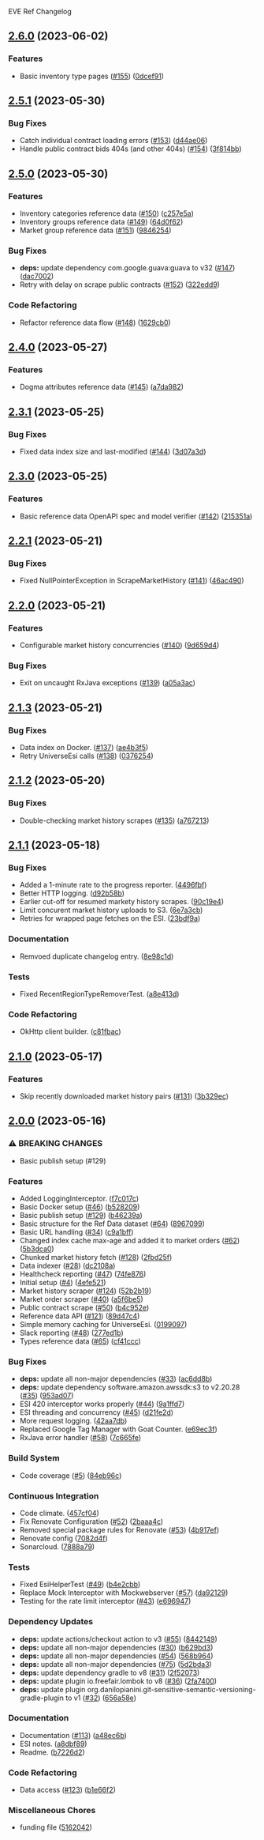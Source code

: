 EVE Ref Changelog

## [2.6.0](https://github.com/autonomouslogic/eve-ref/compare/2.5.1...2.6.0) (2023-06-02)


### Features

* Basic inventory type pages ([#155](https://github.com/autonomouslogic/eve-ref/issues/155)) ([0dcef91](https://github.com/autonomouslogic/eve-ref/commit/0dcef91b04f1c6904d163caf605619b44bfa9948))

## [2.5.1](https://github.com/autonomouslogic/eve-ref/compare/2.5.0...2.5.1) (2023-05-30)


### Bug Fixes

* Catch individual contract loading errors ([#153](https://github.com/autonomouslogic/eve-ref/issues/153)) ([d44ae06](https://github.com/autonomouslogic/eve-ref/commit/d44ae061d46b352eb503c65d274f7507f25f5f4d))
* Handle public contract bids 404s (and other 404s) ([#154](https://github.com/autonomouslogic/eve-ref/issues/154)) ([3f814bb](https://github.com/autonomouslogic/eve-ref/commit/3f814bbe674b95c4f2a61644cbdf8f05c080e1c9))

## [2.5.0](https://github.com/autonomouslogic/eve-ref/compare/2.4.0...2.5.0) (2023-05-30)


### Features

* Inventory categories reference data ([#150](https://github.com/autonomouslogic/eve-ref/issues/150)) ([c257e5a](https://github.com/autonomouslogic/eve-ref/commit/c257e5a522cbdfcbc653ff8bb151e37a7f5dd897))
* Inventory groups reference data ([#149](https://github.com/autonomouslogic/eve-ref/issues/149)) ([64d0f62](https://github.com/autonomouslogic/eve-ref/commit/64d0f629031c0583e2080849f2c01050673d1437))
* Market group reference data ([#151](https://github.com/autonomouslogic/eve-ref/issues/151)) ([9846254](https://github.com/autonomouslogic/eve-ref/commit/9846254440c1f89efbe20d56a614d7b20de61965))


### Bug Fixes

* **deps:** update dependency com.google.guava:guava to v32 ([#147](https://github.com/autonomouslogic/eve-ref/issues/147)) ([dac7002](https://github.com/autonomouslogic/eve-ref/commit/dac7002b0a5abbe50bd9e9d5e7a32b55b91e820d))
* Retry with delay on scrape public contracts ([#152](https://github.com/autonomouslogic/eve-ref/issues/152)) ([322edd9](https://github.com/autonomouslogic/eve-ref/commit/322edd96bfa7c6badae49140e619addc2d8968fc))


### Code Refactoring

* Refactor reference data flow ([#148](https://github.com/autonomouslogic/eve-ref/issues/148)) ([1629cb0](https://github.com/autonomouslogic/eve-ref/commit/1629cb0ed4e662f194902981793abd6df6cb386d))

## [2.4.0](https://github.com/autonomouslogic/eve-ref/compare/2.3.1...2.4.0) (2023-05-27)


### Features

* Dogma attributes reference data ([#145](https://github.com/autonomouslogic/eve-ref/issues/145)) ([a7da982](https://github.com/autonomouslogic/eve-ref/commit/a7da9822aab5c76190ef6f97a2a59402ec652bab))

## [2.3.1](https://github.com/autonomouslogic/eve-ref/compare/2.3.0...2.3.1) (2023-05-25)


### Bug Fixes

* Fixed data index size and last-modified ([#144](https://github.com/autonomouslogic/eve-ref/issues/144)) ([3d07a3d](https://github.com/autonomouslogic/eve-ref/commit/3d07a3da3254ffb9a8acb021ca6746dc9eaf6390))

## [2.3.0](https://github.com/autonomouslogic/eve-ref/compare/2.2.1...2.3.0) (2023-05-25)


### Features

* Basic reference data OpenAPI spec and model verifier ([#142](https://github.com/autonomouslogic/eve-ref/issues/142)) ([215351a](https://github.com/autonomouslogic/eve-ref/commit/215351a0f23b3c4453068752719c6a4519849dff))

## [2.2.1](https://github.com/autonomouslogic/eve-ref/compare/2.2.0...2.2.1) (2023-05-21)


### Bug Fixes

* Fixed NullPointerException in ScrapeMarketHistory ([#141](https://github.com/autonomouslogic/eve-ref/issues/141)) ([46ac490](https://github.com/autonomouslogic/eve-ref/commit/46ac49036159f3be4a8c533181e1d376e0159e32))

## [2.2.0](https://github.com/autonomouslogic/eve-ref/compare/2.1.3...2.2.0) (2023-05-21)


### Features

* Configurable market history concurrencies ([#140](https://github.com/autonomouslogic/eve-ref/issues/140)) ([9d659d4](https://github.com/autonomouslogic/eve-ref/commit/9d659d4d325f9c86889a20337ca7ae4eee0f3c48))


### Bug Fixes

* Exit on uncaught RxJava exceptions ([#139](https://github.com/autonomouslogic/eve-ref/issues/139)) ([a05a3ac](https://github.com/autonomouslogic/eve-ref/commit/a05a3ac17b47f59d616d755f2adc39e9f3c6db14))

## [2.1.3](https://github.com/autonomouslogic/eve-ref/compare/2.1.2...2.1.3) (2023-05-21)


### Bug Fixes

* Data index on Docker. ([#137](https://github.com/autonomouslogic/eve-ref/issues/137)) ([ae4b3f5](https://github.com/autonomouslogic/eve-ref/commit/ae4b3f512380a96306c0660fef8fff1418a3fcb6))
* Retry UniverseEsi calls ([#138](https://github.com/autonomouslogic/eve-ref/issues/138)) ([0376254](https://github.com/autonomouslogic/eve-ref/commit/03762547cbf3738bb1b207f402698303799cbf43))

## [2.1.2](https://github.com/autonomouslogic/eve-ref/compare/2.1.1...2.1.2) (2023-05-20)


### Bug Fixes

* Double-checking market history scrapes ([#135](https://github.com/autonomouslogic/eve-ref/issues/135)) ([a767213](https://github.com/autonomouslogic/eve-ref/commit/a7672139a8ba40d6db19b02975643bab00cab506))

## [2.1.1](https://github.com/autonomouslogic/eve-ref/compare/2.1.0...2.1.1) (2023-05-18)


### Bug Fixes

* Added a 1-minute rate to the progress reporter. ([4496fbf](https://github.com/autonomouslogic/eve-ref/commit/4496fbfc240e41262f8f44dfc1941953cfe3c14f))
* Better HTTP logging. ([d92b58b](https://github.com/autonomouslogic/eve-ref/commit/d92b58bcc041f9955803b18ad0c30c014c22125f))
* Earlier cut-off for resumed markety history scrapes. ([90c19e4](https://github.com/autonomouslogic/eve-ref/commit/90c19e40c749bd92fc334097b1de123ed10a1b1e))
* Limit concurent market history uploads to S3. ([6e7a3cb](https://github.com/autonomouslogic/eve-ref/commit/6e7a3cb02471527b5ebcc494c4140d1fb2b06096))
* Retries for wrapped page fetches on the ESI. ([23bdf9a](https://github.com/autonomouslogic/eve-ref/commit/23bdf9a16a72a2ca6281fad5058c86262da67c0a))


### Documentation

* Remvoed duplicate changelog entry. ([8e98c1d](https://github.com/autonomouslogic/eve-ref/commit/8e98c1dd6690fc2dc4c1b742dc2a183f316afda4))


### Tests

* Fixed RecentRegionTypeRemoverTest. ([a8e413d](https://github.com/autonomouslogic/eve-ref/commit/a8e413d4e7022df84be99e13294f2d8b6b4878f8))


### Code Refactoring

* OkHttp client builder. ([c81fbac](https://github.com/autonomouslogic/eve-ref/commit/c81fbacfb6c6b35eea08417cfa5f137d4e94a132))

## [2.1.0](https://github.com/autonomouslogic/eve-ref/compare/2.0.0...2.1.0) (2023-05-17)


### Features

* Skip recently downloaded market history pairs ([#131](https://github.com/autonomouslogic/eve-ref/issues/131)) ([3b329ec](https://github.com/autonomouslogic/eve-ref/commit/3b329ecefd2077efa8a7259ff00975ed2f29e149))

## [2.0.0](https://github.com/autonomouslogic/eve-ref/compare/1.0.0...2.0.0) (2023-05-16)


### ⚠ BREAKING CHANGES

* Basic publish setup (#129)

### Features

* Added LoggingInterceptor. ([f7c017c](https://github.com/autonomouslogic/eve-ref/commit/f7c017cc623ef377bf6a83259ad964c72e0d38e6))
* Basic Docker setup ([#46](https://github.com/autonomouslogic/eve-ref/issues/46)) ([b528209](https://github.com/autonomouslogic/eve-ref/commit/b528209e982e2282c1ced399d3ced7bc16239ae6))
* Basic publish setup ([#129](https://github.com/autonomouslogic/eve-ref/issues/129)) ([b46239a](https://github.com/autonomouslogic/eve-ref/commit/b46239ac35a06968774fe5fca03dab12a90ac93c))
* Basic structure for the Ref Data dataset ([#64](https://github.com/autonomouslogic/eve-ref/issues/64)) ([8967099](https://github.com/autonomouslogic/eve-ref/commit/8967099e5fde957f9e4f4b5e068d2ba94823c01d))
* Basic URL handling ([#34](https://github.com/autonomouslogic/eve-ref/issues/34)) ([c9a1bff](https://github.com/autonomouslogic/eve-ref/commit/c9a1bffe68e92c7329212420e8624d7cdfa7c94a))
* Changed index cache max-age and added it to market orders ([#62](https://github.com/autonomouslogic/eve-ref/issues/62)) ([5b3dca0](https://github.com/autonomouslogic/eve-ref/commit/5b3dca0de7473408facb964b72c99119dfa7838a))
* Chunked market history fetch ([#128](https://github.com/autonomouslogic/eve-ref/issues/128)) ([2fbd25f](https://github.com/autonomouslogic/eve-ref/commit/2fbd25fb5170022afd2408c27c1452aaafcc5e5d))
* Data indexer ([#28](https://github.com/autonomouslogic/eve-ref/issues/28)) ([dc2108a](https://github.com/autonomouslogic/eve-ref/commit/dc2108a0fa069153bbffb9ed383aba8061ea535d))
* Healthcheck reporting ([#47](https://github.com/autonomouslogic/eve-ref/issues/47)) ([74fe876](https://github.com/autonomouslogic/eve-ref/commit/74fe876cd2824a234a661388537113272c46004a))
* Initial setup ([#4](https://github.com/autonomouslogic/eve-ref/issues/4)) ([4efe521](https://github.com/autonomouslogic/eve-ref/commit/4efe521825f2b987dbc0fd19e1f5b1cb4d6d5a8c))
* Market history scraper ([#124](https://github.com/autonomouslogic/eve-ref/issues/124)) ([52b2b19](https://github.com/autonomouslogic/eve-ref/commit/52b2b19a88b20093a39a08cded1aad93befd4909))
* Market order scraper ([#40](https://github.com/autonomouslogic/eve-ref/issues/40)) ([a5f6be5](https://github.com/autonomouslogic/eve-ref/commit/a5f6be57e6c4a7563876a1f910d3ce788ecb793a))
* Public contract scrape ([#50](https://github.com/autonomouslogic/eve-ref/issues/50)) ([b4c952e](https://github.com/autonomouslogic/eve-ref/commit/b4c952e79c5f664e0f2285876f0a27b00bb1e63f))
* Reference data API ([#121](https://github.com/autonomouslogic/eve-ref/issues/121)) ([89d47c4](https://github.com/autonomouslogic/eve-ref/commit/89d47c425d5da245bef8c91ed98b61a38a473d87))
* Simple memory caching for UniverseEsi. ([0199097](https://github.com/autonomouslogic/eve-ref/commit/019909733100fe061714b8247aed00642743e10d))
* Slack reporting ([#48](https://github.com/autonomouslogic/eve-ref/issues/48)) ([277ed1b](https://github.com/autonomouslogic/eve-ref/commit/277ed1b36c1e56db6ece0c8230804c4517ab3044))
* Types reference data ([#65](https://github.com/autonomouslogic/eve-ref/issues/65)) ([cf41ccc](https://github.com/autonomouslogic/eve-ref/commit/cf41ccc75b8df8febd1c72df8ea74ba277cfefb4))


### Bug Fixes

* **deps:** update all non-major dependencies ([#33](https://github.com/autonomouslogic/eve-ref/issues/33)) ([ac6dd8b](https://github.com/autonomouslogic/eve-ref/commit/ac6dd8b74cf96c9577c468d44b4127821d17cebb))
* **deps:** update dependency software.amazon.awssdk:s3 to v2.20.28 ([#35](https://github.com/autonomouslogic/eve-ref/issues/35)) ([953ad07](https://github.com/autonomouslogic/eve-ref/commit/953ad071289b24b9aea466ad4e2098263d439e87))
* ESI 420 interceptor works properly ([#44](https://github.com/autonomouslogic/eve-ref/issues/44)) ([9a1ffd7](https://github.com/autonomouslogic/eve-ref/commit/9a1ffd7fdecdaf929c4d605bbd6dce7bac6004ee))
* ESI threading and concurrency ([#45](https://github.com/autonomouslogic/eve-ref/issues/45)) ([d21fe2d](https://github.com/autonomouslogic/eve-ref/commit/d21fe2ddabd156b13b92a80c6c6e6a6ca2bee3cd))
* More request logging. ([42aa7db](https://github.com/autonomouslogic/eve-ref/commit/42aa7db865fa367311050a8602394390bb23966a))
* Replaced Google Tag Manager with Goat Counter. ([e69ec3f](https://github.com/autonomouslogic/eve-ref/commit/e69ec3fbae2ca5bf144bb7998030bcb21baac2f7))
* RxJava error handler ([#58](https://github.com/autonomouslogic/eve-ref/issues/58)) ([7c665fe](https://github.com/autonomouslogic/eve-ref/commit/7c665fe8dc0a62945847b87cc5952d86ebccd2eb))


### Build System

* Code coverage ([#5](https://github.com/autonomouslogic/eve-ref/issues/5)) ([84eb96c](https://github.com/autonomouslogic/eve-ref/commit/84eb96c4ab4398cff40ff747ebe16c702e60b905))


### Continuous Integration

* Code climate. ([457cf04](https://github.com/autonomouslogic/eve-ref/commit/457cf041e9e41dd0f0587b6214d41ac9f67ac9f6))
* Fix Renovate Configuration ([#52](https://github.com/autonomouslogic/eve-ref/issues/52)) ([2baaa4c](https://github.com/autonomouslogic/eve-ref/commit/2baaa4ccd67e2af9dbc8228e3fd06023dc761ddc))
* Removed special package rules for Renovate ([#53](https://github.com/autonomouslogic/eve-ref/issues/53)) ([4b917ef](https://github.com/autonomouslogic/eve-ref/commit/4b917ef0140d7d745798b1221675ec63032885e3))
* Renovate config ([7082d4f](https://github.com/autonomouslogic/eve-ref/commit/7082d4f0c8191d7a55300d7c368bd0200f7e35ac))
* Sonarcloud. ([7888a79](https://github.com/autonomouslogic/eve-ref/commit/7888a79c4d7afe3e95cd93cf6b37ddf04fae56b1))


### Tests

* Fixed EsiHelperTest ([#49](https://github.com/autonomouslogic/eve-ref/issues/49)) ([b4e2cbb](https://github.com/autonomouslogic/eve-ref/commit/b4e2cbbbf4cf46039284f647daf7f05dde108001))
* Replace Mock Interceptor with Mockwebserver ([#57](https://github.com/autonomouslogic/eve-ref/issues/57)) ([da92129](https://github.com/autonomouslogic/eve-ref/commit/da92129ee4e768207e858c9bb667a8e02b970181))
* Testing for the rate limit interceptor ([#43](https://github.com/autonomouslogic/eve-ref/issues/43)) ([e696947](https://github.com/autonomouslogic/eve-ref/commit/e696947dfdeb02c0fcbe9dcb2add1147172ef53e))


### Dependency Updates

* **deps:** update actions/checkout action to v3 ([#55](https://github.com/autonomouslogic/eve-ref/issues/55)) ([8442149](https://github.com/autonomouslogic/eve-ref/commit/84421499c73356693d30ddc614ab19bf9bd2d3b0))
* **deps:** update all non-major dependencies ([#30](https://github.com/autonomouslogic/eve-ref/issues/30)) ([b629bd3](https://github.com/autonomouslogic/eve-ref/commit/b629bd30911a329c00b3a7788513c124e9915168))
* **deps:** update all non-major dependencies ([#54](https://github.com/autonomouslogic/eve-ref/issues/54)) ([568b964](https://github.com/autonomouslogic/eve-ref/commit/568b964f4b6ee377bd9101ded0f177d4e9192d4f))
* **deps:** update all non-major dependencies ([#75](https://github.com/autonomouslogic/eve-ref/issues/75)) ([5d2bda3](https://github.com/autonomouslogic/eve-ref/commit/5d2bda39a54558d458ff5252f0d98c78ebd7d08c))
* **deps:** update dependency gradle to v8 ([#31](https://github.com/autonomouslogic/eve-ref/issues/31)) ([2f52073](https://github.com/autonomouslogic/eve-ref/commit/2f5207314ba53368ff1e3ea3b0e6330a6f504dea))
* **deps:** update plugin io.freefair.lombok to v8 ([#36](https://github.com/autonomouslogic/eve-ref/issues/36)) ([2fa7400](https://github.com/autonomouslogic/eve-ref/commit/2fa7400174e80c82e8ea78e2dc865a3d77df2c32))
* **deps:** update plugin org.danilopianini.git-sensitive-semantic-versioning-gradle-plugin to v1 ([#32](https://github.com/autonomouslogic/eve-ref/issues/32)) ([656a58e](https://github.com/autonomouslogic/eve-ref/commit/656a58ec7a52eb86836bcf97dbab33f54911008a))


### Documentation

* Documentation ([#113](https://github.com/autonomouslogic/eve-ref/issues/113)) ([a48ec6b](https://github.com/autonomouslogic/eve-ref/commit/a48ec6b1f6c51f4f8fb26481ff43be65316a0088))
* ESI notes. ([a8dbf89](https://github.com/autonomouslogic/eve-ref/commit/a8dbf8983e2d4f1ec445d41e3e21fd80a7c80485))
* Readme. ([b7226d2](https://github.com/autonomouslogic/eve-ref/commit/b7226d2a4488a591df85c618b88386aa40035ef4))


### Code Refactoring

* Data access ([#123](https://github.com/autonomouslogic/eve-ref/issues/123)) ([b1e66f2](https://github.com/autonomouslogic/eve-ref/commit/b1e66f20a96b394f99dadfdc8daae54f3c5393d6))


### Miscellaneous Chores

* funding file ([5162042](https://github.com/autonomouslogic/eve-ref/commit/5162042f060d8d95726c41aeb2eedbf8d6e012c4))

